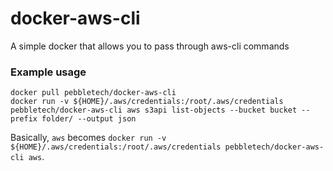 # docker-aws-cli
A simple docker that allows you to pass through aws-cli commands

### Example usage

```
docker pull pebbletech/docker-aws-cli
docker run -v ${HOME}/.aws/credentials:/root/.aws/credentials pebbletech/docker-aws-cli aws s3api list-objects --bucket bucket --prefix folder/ --output json
```

Basically, `aws` becomes `docker run -v ${HOME}/.aws/credentials:/root/.aws/credentials pebbletech/docker-aws-cli aws`.
